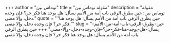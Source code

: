 +++
author = "توماس بين"
title = "مقولة توماس بين"
description = "مقولة توماس بين: حين يطرق الرقي باب أمة من الأمم يسأل: هل يوجد هنا فكر حر؟ فإن وجده دخل، وإلا مضى."
quote = '''حين يطرق الرقي باب أمة من الأمم يسأل: هل يوجد هنا فكر حر؟ فإن وجده دخل، وإلا مضى.'''
slug = "حين-يطرق-الرقي-باب-أمة-من-الأمم-يسأل:-هل-يوجد-هنا-فكر-حر؟-فإن-وجده-دخل،-وإلا-مضى"
+++
حين يطرق الرقي باب أمة من الأمم يسأل: هل يوجد هنا فكر حر؟ فإن وجده دخل، وإلا مضى.
